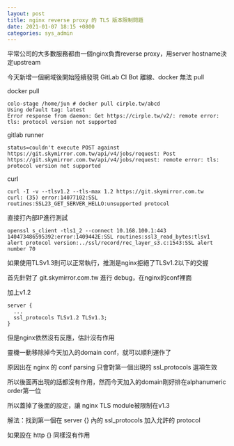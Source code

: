 ```yaml
---
layout: post
title: nginx reverse proxy 的 TLS 版本限制問題
date: 2021-01-07 18:15 +0800
categories: sys_admin
---
```


平常公司的大多數服務都由一個nginx負責reverse proxy，用server hostname決定upstream


今天新增一個網域後開始陸續發現 GitLab CI Bot 離線、docker 無法 pull

docker pull

```
colo-stage /home/jun # docker pull cirple.tw/abcd
Using default tag: latest
Error response from daemon: Get https://cirple.tw/v2/: remote error: tls: protocol version not supported
```

gitlab runner
```
status=couldn't execute POST against https://git.skymirror.com.tw/api/v4/jobs/request: Post https://git.skymirror.com.tw/api/v4/jobs/request: remote error: tls: protocol version not supported
```

curl

```
curl -I -v --tlsv1.2 --tls-max 1.2 https://git.skymirror.com.tw
curl: (35) error:14077102:SSL routines:SSL23_GET_SERVER_HELLO:unsupported protocol
```

直接打內部IP進行測試

```
openssl s_client -tls1_2 --connect 10.168.100.1:443
140473486595392:error:1409442E:SSL routines:ssl3_read_bytes:tlsv1 alert protocol version:../ssl/record/rec_layer_s3.c:1543:SSL alert number 70
```

如果使用TLSv1.3則可以正常執行，推測是nginx拒絕了TLSv1.2以下的交握

首先針對了 git.skymirror.com.tw 進行 debug，在nginx的conf裡面

加上v1.2

```
server {
  ...
  ssl_protocols TLSv1.2 TLSv1.3;
}
```

但是nginx依然沒有反應，估計沒有作用

靈機一動移除掉今天加入的domain conf，就可以順利運作了

原因出在 nginx 的 conf parsing 只會對第一個出現的 ssl_protocols 選項生效

所以後面再出現的話都沒有作用，然而今天加入的domain剛好排在alphanumeric order第一位

所以蓋掉了後面的設定，讓 nginx TLS module被限制在v1.3

解法：找到第一個在 server {} 內的 ssl_protocols 加入允許的 protocol

如果設在 http {} 同樣沒有作用
